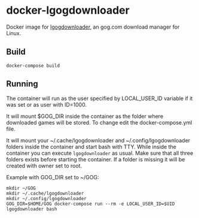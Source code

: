 docker-lgogdownloader
=====================

Docker image for [lgogdownloader](https://github.com/Sude-/lgogdownloader), an gog.com download manager for Linux.

Build
-----

```
docker-compose build
```

Running
-------

The container will run as the user specified by LOCAL_USER_ID variable if it
was set or as user with ID=1000.

It will mount $GOG_DIR inside the container as the folder where downloaded
games will be stored. To change edit the docker-compose.yml file.

It will mount your ~/.cache/lgogdownloader and ~/.config/lgogdownloader folders
inside the container and start bash with TTY. While inside the container you
can execute `lgogdownloader` as usual. Make sure that all three folders exists
before starting the container. If a folder is missing it will be created with
owner set to root.

Example with GOG_DIR set to ~/GOG:
```
mkdir ~/GOG
mkdir ~/.cache/lgogdownloader
mkdir ~/.config/lgogdownloader
GOG_DIR=$HOME/GOG docker-compose run --rm -e LOCAL_USER_ID=$UID lgogdownloader bash
```
